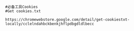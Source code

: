     #必备工具Cookies
    #Get cookies.txt
```https://chromewebstore.google.com/detail/get-cookiestxt-locally/cclelndahbckbenkjhflpdbgdldlbecc```
